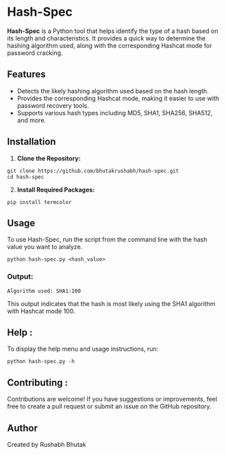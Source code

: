 # Hash-Spec

**Hash-Spec** is a Python tool that helps identify the type of a hash based on its length and characteristics. It provides a quick way to determine the hashing algorithm used, along with the corresponding Hashcat mode for password cracking.

## Features

- Detects the likely hashing algorithm used based on the hash length.
- Provides the corresponding Hashcat mode, making it easier to use with password recovery tools.
- Supports various hash types including MD5, SHA1, SHA256, SHA512, and more.

## Installation

1. **Clone the Repository:**
```
git clone https://github.com/bhutakrushabh/hash-spec.git
cd hash-spec
```
2. **Install Required Packages:**
```
pip install termcolor
```
## Usage
To use Hash-Spec, run the script from the command line with the hash value you want to analyze.

```
python hash-spec.py <hash_value>
```
### Output:
```
Algorithm used: SHA1:100
```
This output indicates that the hash is most likely using the SHA1 algorithm with Hashcat mode 100.

## Help :
To display the help menu and usage instructions, run:
```
python hash-spec.py -h
```

## Contributing :
Contributions are welcome! If you have suggestions or improvements, feel free to create a pull request or submit an issue on the GitHub repository.

## Author
Created by Rushabh Bhutak
